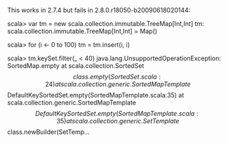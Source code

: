 This works in 2.7.4 but fails in 2.8.0.r18050-b20090618020144:

scala> var tm = new scala.collection.immutable.TreeMap[Int,Int]
tm: scala.collection.immutable.TreeMap[Int,Int] = Map()

scala> for (i <- 0 to 100) tm = tm.insert(i, i)

scala> tm.keySet.filter(_ < 40)
java.lang.UnsupportedOperationException: SortedMap.empty
        at scala.collection.SortedSet$$class.empty(SortedSet.scala:24)
        at scala.collection.generic.SortedMapTemplate$$DefaultKeySortedSet.empty(SortedMapTemplate.scala:35)
        at scala.collection.generic.SortedMapTemplate$$DefaultKeySortedSet.empty(SortedMapTemplate.scala:35)
        at scala.collection.generic.SetTemplate$$class.newBuilder(SetTemp...

